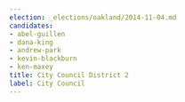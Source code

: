 ```yaml
---
election: _elections/oakland/2014-11-04.md
candidates:
- abel-guillen
- dana-king
- andrew-park
- kevin-blackburn
- ken-maxey
title: City Council District 2
label: City Council
---
```

